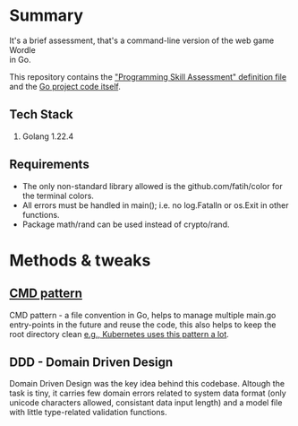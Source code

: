 # Summary
It's a brief assessment, that's a command-line version of the web game Wordle       
in Go.

This repository contains the ["Programming Skill Assessment" definition file](wordletest_go_v1.odt) and the [Go project code itself](/src/).

## Tech Stack
1) Golang 1.22.4

## Requirements
* The only non-standard library allowed is the github.com/fatih/color for the terminal colors.
* All errors must be handled in main(); i.e. no log.Fatalln or os.Exit in other functions.
* Package math/rand can be used instead of crypto/rand.     

# Methods & tweaks
## [CMD pattern](https://github.com/golang-standards/project-layout/blob/master/cmd/README.md)
CMD pattern - a file convention in Go, helps to manage multiple main.go entry-points in the future and reuse the code, this also helps to keep the root directory clean [e.g., Kubernetes uses this pattern a lot](https://github.com/kubernetes/kubernetes/tree/master/cmd). 

## DDD - Domain Driven Design
Domain Driven Design was the key idea behind this codebase. Altough the task is tiny, it carries few domain errors related to system data format (only unicode characters allowed, consistant data input length) and a model file with little type-related validation functions.



